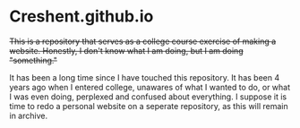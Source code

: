 # Creshent.github.io
~~This is a repository that serves as a college course exercise of making a website. Honestly, I don't know what I am doing, but I am doing "something."~~

It has been a long time since I have touched this repository. It has been 4 years ago when I entered college, unawares of what I wanted to do, or what I was even doing, perplexed and confused about everything. I suppose it is time to redo a personal website on a seperate repository, as this will remain in archive.
